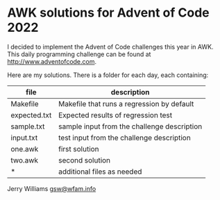 AWK solutions for Advent of Code 2022
=====================================
I decided to implement the Advent of Code challenges this year in AWK. This
daily programming challenge can be found at http://www.adventofcode.com.

Here are my solutions. There is a folder for each day, each containing:

| file         | description                                 |
| ------------ | ------------------------------------------- |
| Makefile     | Makefile that runs a regression by default  |
| expected.txt | Expected results of regression test         |
| sample.txt   | sample input from the challenge description |
| input.txt    | test input from the challenge description   |
| one.awk      | first solution                              |
| two.awk      | second solution                             |
| *            | additional files as needed                  |

Jerry Williams
gsw@wfam.info
